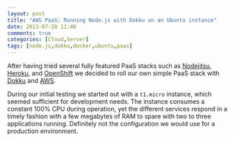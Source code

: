 ```yaml
---
layout: post
title: "AWS PaaS: Running Node.js with Dokku on an Ubuntu instance"
date: 2013-07-28 11:48
comments: true
categories: [Cloud,Server]
tags: [node.js,dokku,docker,ubuntu,paas]
---
```

After having tried several fully featured PaaS stacks such as [Nodejitsu](https://www.nodejitsu.com/), [Heroku](https://www.heroku.com/), and [OpenShift](https://www.openshift.com/) we decided to roll our own simple PaaS stack with [Dokku](https://github.com/progrium/dokku) and [AWS](http://aws.amazon.com/).

<!--more-->

During our initial testing we started out with a `t1.micro` instance, which seemed sufficient for development needs. The instance consumes a constant 100% CPU during operation, yet the different services respond in a timely fashion with a few megabytes of RAM to spare with two to three applications running. Definitely not the configuration we would use for a production environment.

